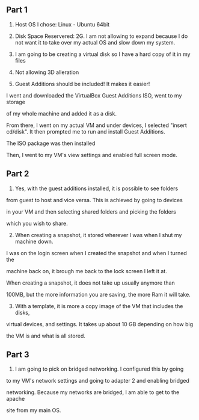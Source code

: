 ## Part 1 



1. Host OS I chose: Linux - Ubuntu 64bit 

2. Disk Space Reservered: 2G. I am not allowing to expand because I do not want it to take over my actual OS and slow down my system. 

3. I am going to be creating a virtual disk so I have a hard copy of it in my files

4. Not allowing 3D alleration 

5. Guest Additions should be included! It makes it easier! 

I went and downloaded the VirtualBox Guest Additions ISO, went to my storage

 of my whole machine and added it as a disk.

 From there, I went on my actual VM and under devices, I selected "insert cd/disk". It then prompted me to run and install Guest Additions. 

 The ISO package was then installed

 Then, I went to my VM's view settings and enabled full screen mode. 

 
## Part 2

1. Yes, with the guest additions installed, it is possible to see folders

from guest to host and vice versa. This is achieved by going to devices

in your VM and then selecting shared folders and picking the folders

which you wish to share. 

2. When creating a snapshot, it stored wherever I was when I shut my machine down. 

I was on the login screen when I created the snapshot and when I turned the 

machine back on, it brough me back to the lock screen I left it at. 

When creating a snapshot, it does not take up usually anymore than

100MB, but the more information you are saving, the more Ram it will take.

3. With a template, it is more a copy image of the VM that includes the disks,

virtual devices, and settings. It takes up about 10 GB depending on how big

the VM is and what is all stored.


## Part 3 

1. I am going to pick on bridged networking. I configured this by going

to my VM's network settings and going to adapter 2 and enabling bridged 

networking. Because my networks are bridged, I am able to get to the apache

site from my main OS.    
